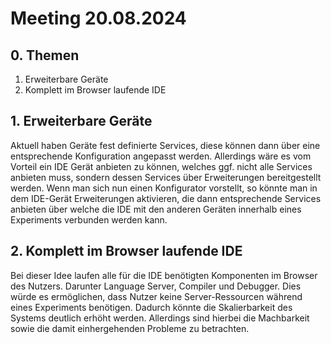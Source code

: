 # Meeting 20.08.2024

## 0. Themen

1. Erweiterbare Geräte
2. Komplett im Browser laufende IDE

## 1. Erweiterbare Geräte

Aktuell haben Geräte fest definierte Services, diese können dann über eine entsprechende Konfiguration angepasst werden. Allerdings wäre es vom Vorteil ein IDE Gerät anbieten zu können, welches ggf. nicht alle Services anbieten muss, sondern dessen Services über Erweiterungen bereitgestellt werden. Wenn man sich nun einen Konfigurator vorstellt, so könnte man in dem IDE-Gerät Erweiterungen aktivieren, die dann entsprechende Services anbieten über welche die IDE mit den anderen Geräten innerhalb eines Experiments verbunden werden kann.

## 2. Komplett im Browser laufende IDE

Bei dieser Idee laufen alle für die IDE benötigten Komponenten im Browser des Nutzers. Darunter Language Server, Compiler und Debugger. Dies würde es ermöglichen, dass Nutzer keine Server-Ressourcen während eines Experiments benötigen. Dadurch könnte die Skalierbarkeit des Systems deutlich erhöht werden. Allerdings sind hierbei die Machbarkeit sowie die damit einhergehenden Probleme zu betrachten.
